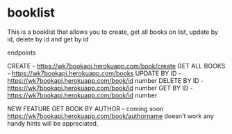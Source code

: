# booklist

This is a booklist that allows you to create, get all books on list, update by id, delete by id and get by id  

endpoints

CREATE - https://wk7bookapi.herokuapp.com/book/create
GET ALL BOOKS - https://wk7bookapi.herokuapp.com/books
UPDATE BY ID - https://wk7bookapi.herokuapp.com/book/id number
DELETE BY ID - https://wk7bookapi.herokuapp.com/book/id number
GET BY ID - https://wk7bookapi.herokuapp.com/book/id number

NEW FEATURE
GET BOOK BY AUTHOR - coming soon
https://wk7bookapi.herokuapp.com/book/authorname
doesn't work any handy hints will be appreciated.
